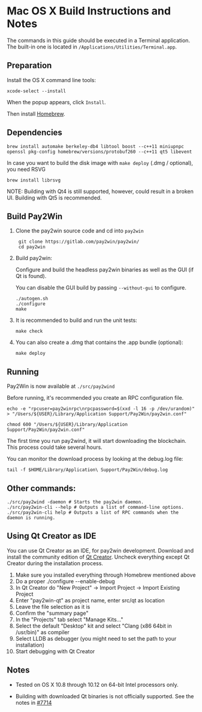 Mac OS X Build Instructions and Notes
====================================
The commands in this guide should be executed in a Terminal application.
The built-in one is located in `/Applications/Utilities/Terminal.app`.

Preparation
-----------
Install the OS X command line tools:

`xcode-select --install`

When the popup appears, click `Install`.

Then install [Homebrew](http://brew.sh).

Dependencies
----------------------

    brew install automake berkeley-db4 libtool boost --c++11 miniupnpc openssl pkg-config homebrew/versions/protobuf260 --c++11 qt5 libevent

In case you want to build the disk image with `make deploy` (.dmg / optional), you need RSVG

    brew install librsvg

NOTE: Building with Qt4 is still supported, however, could result in a broken UI. Building with Qt5 is recommended.

Build Pay2Win
------------------------

1. Clone the pay2win source code and cd into `pay2win`

        git clone https://gitlab.com/pay2win/pay2win/
        cd pay2win

2.  Build pay2win:

    Configure and build the headless pay2win binaries as well as the GUI (if Qt is found).

    You can disable the GUI build by passing `--without-gui` to configure.

        ./autogen.sh
        ./configure
        make

3.  It is recommended to build and run the unit tests:

        make check

4.  You can also create a .dmg that contains the .app bundle (optional):

        make deploy

Running
-------

Pay2Win is now available at `./src/pay2wind`

Before running, it's recommended you create an RPC configuration file.

    echo -e "rpcuser=pay2winrpc\nrpcpassword=$(xxd -l 16 -p /dev/urandom)" > "/Users/${USER}/Library/Application Support/Pay2Win/pay2win.conf"

    chmod 600 "/Users/${USER}/Library/Application Support/Pay2Win/pay2win.conf"

The first time you run pay2wind, it will start downloading the blockchain. This process could take several hours.

You can monitor the download process by looking at the debug.log file:

    tail -f $HOME/Library/Application\ Support/Pay2Win/debug.log

Other commands:
-------

    ./src/pay2wind -daemon # Starts the pay2win daemon.
    ./src/pay2win-cli --help # Outputs a list of command-line options.
    ./src/pay2win-cli help # Outputs a list of RPC commands when the daemon is running.

Using Qt Creator as IDE
------------------------
You can use Qt Creator as an IDE, for pay2win development.
Download and install the community edition of [Qt Creator](https://www.qt.io/download/).
Uncheck everything except Qt Creator during the installation process.

1. Make sure you installed everything through Homebrew mentioned above
2. Do a proper ./configure --enable-debug
3. In Qt Creator do "New Project" -> Import Project -> Import Existing Project
4. Enter "pay2win-qt" as project name, enter src/qt as location
5. Leave the file selection as it is
6. Confirm the "summary page"
7. In the "Projects" tab select "Manage Kits..."
8. Select the default "Desktop" kit and select "Clang (x86 64bit in /usr/bin)" as compiler
9. Select LLDB as debugger (you might need to set the path to your installation)
10. Start debugging with Qt Creator

Notes
-----

* Tested on OS X 10.8 through 10.12 on 64-bit Intel processors only.

* Building with downloaded Qt binaries is not officially supported. See the notes in [#7714](https://github.com/bitcoin/bitcoin/issues/7714)
